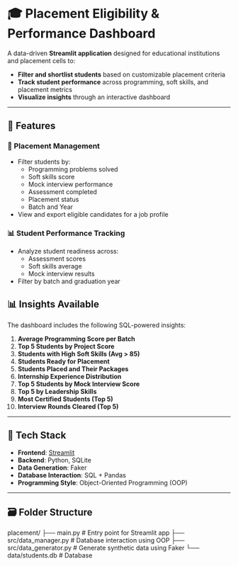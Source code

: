 # 🎓 Placement Eligibility & Performance Dashboard

A data-driven **Streamlit application** designed for educational institutions and placement cells to:

- **Filter and shortlist students** based on customizable placement criteria
- **Track student performance** across programming, soft skills, and placement metrics
- **Visualize insights** through an interactive dashboard

---

## 📌 Features

### 🏢 Placement Management
- Filter students by:
  - Programming problems solved
  - Soft skills score
  - Mock interview performance
  - Assessment completed
  - Placement status
  - Batch and Year
- View and export eligible candidates for a job profile

### 📊 Student Performance Tracking
- Analyze student readiness across:
  - Assessment scores
  - Soft skills average
  - Mock interview results
- Filter by batch and graduation year

## 📊 Insights Available

The dashboard includes the following SQL-powered insights:

1. **Average Programming Score per Batch**  
2. **Top 5 Students by Project Score**  
3. **Students with High Soft Skills (Avg > 85)**  
4. **Students Ready for Placement**  
5. **Students Placed and Their Packages**  
6. **Internship Experience Distribution**  
7. **Top 5 Students by Mock Interview Score**  
8. **Top 5 by Leadership Skills**  
9. **Most Certified Students (Top 5)**  
10. **Interview Rounds Cleared (Top 5)**  
---

## 🧱 Tech Stack

- **Frontend**: [Streamlit](https://streamlit.io/)
- **Backend**: Python, SQLite
- **Data Generation**: Faker
- **Database Interaction**: SQL + Pandas
- **Programming Style**: Object-Oriented Programming (OOP)

---

## 🗃️ Folder Structure

placement/
├── main.py                  # Entry point for Streamlit app
├── src/data_manager.py      # Database interaction using OOP
├── src/data_generator.py    # Generate synthetic data using Faker
└── data/students.db         # Database
